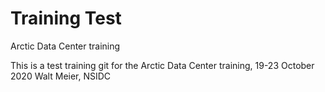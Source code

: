 # Training Test
Arctic Data Center training

This is a test training git for the Arctic Data Center training, 19-23 October 2020
Walt Meier, NSIDC
